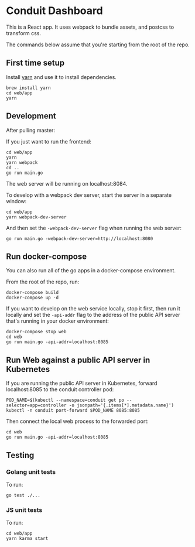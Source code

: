 # Conduit Dashboard

This is a React app. It uses webpack to bundle assets, and postcss to transform css.

The commands below assume that you're starting from the root of the repo.

## First time setup

Install [yarn](https://github.com/yarnpkg/yarn) and use it to install dependencies.

```
brew install yarn
cd web/app
yarn
```

## Development

After pulling master:

If you just want to run the frontend:

```
cd web/app
yarn
yarn webpack
cd ..
go run main.go
```

The web server will be running on localhost:8084.

To develop with a webpack dev server, start the server in a separate window:

```
cd web/app
yarn webpack-dev-server
```

And then set the `-webpack-dev-server` flag when running the web server:

```
go run main.go -webpack-dev-server=http://localhost:8080
```

## Run docker-compose

You can also run all of the go apps in a docker-compose environment.

From the root of the repo, run:

```
docker-compose build
docker-compose up -d
```

If you want to develop on the web service locally, stop it first, then run it
locally and set the `-api-addr` flag to the address of the public API server
that's running in your docker environment:

```
docker-compose stop web
cd web
go run main.go -api-addr=localhost:8085
```

## Run Web against a public API server in Kubernetes

If you are running the public API server in Kubernetes, forward localhost:8085
to the conduit controller pod:

```
POD_NAME=$(kubectl --namespace=conduit get po --selector=app=controller -o jsonpath='{.items[*].metadata.name}')
kubectl -n conduit port-forward $POD_NAME 8085:8085
```

Then connect the local web process to the forwarded port:

```
cd web
go run main.go -api-addr=localhost:8085
```

## Testing

### Golang unit tests

To run:

```
go test ./...
```

### JS unit tests

To run:

```
cd web/app
yarn karma start
```
